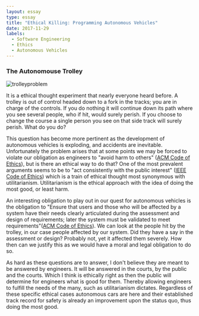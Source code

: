 ```yaml
---
layout: essay
type: essay
title: "Ethical Killing: Programming Autonomous Vehicles"
date: 2017-11-29
labels:
  - Software Engineering
  - Ethics
  - Autonomous Vehicles
---
```


### The Autonomouse Trolley

![trolleyproblem](https://pixel.nymag.com/imgs/daily/selectall/2016/08/09/09-trolley.w710.h473.jpg)

  It is a ethical thought experiment that nearly everyone heard before. A trolley is out of control headed down
to a fork in the tracks; you are in charge of the controls. If you do nothing it will continue down its path
where you see several people, who if hit, would surely perish. If you choose to change the course a single
person you see on that side track will surely perish. What do you do?

  This question has become more pertinent as the development of autonomous vehicles is exploding, and accidents
are inevitable. Unfortunately the problem arises that at some points we may be forced to violate our obligation
as engineers to "avoid harm to others" ([ACM Code of Ethics](https://www.acm.org/about-acm/acm-code-of-ethics-and-professional-conduct)), but is there an ethical way to do that? One of the most prevalent arguments
seems to be to "act consistently with the public interest" ([IEEE Code of Ethics](https://www.computer.org/web/education/code-of-ethics)) which is a train of ethical thought most
synonymous with utilitarianism. Utilitarianism is the ethical approach with the idea of doing the most good, or least harm.

 An interesting obligation to play out in our quest for autonomous vehicles is the obligation to "Ensure that users and those who will be affected by a system have their needs clearly articulated during the assessment and design of requirements; later the system must be validated to meet requirements"([ACM Code of Ethics](https://www.acm.org/about-acm/acm-code-of-ethics-and-professional-conduct)). We can look at the people hit by the trolley, in our case people affected by our system. Did they have a say in the assessment or design? Probably not, yet it affected them severely. How then can we justify this as we would have a moral and legal obligation to do so.
 
  As hard as these questions are to answer, I don't believe they are meant to be answered by engineers. It will be answered in the courts, by the public and the courts. Which I think is ethically right as then the public will determine for engineers what is good for them. Thereby allowing engineers to fulfill the needs of the many, such as utilitarianism dictates. Regardless of these specific ethical cases autonomous cars are here and their established track record for safety is already an improvement upon the status quo, thus doing the most good.


